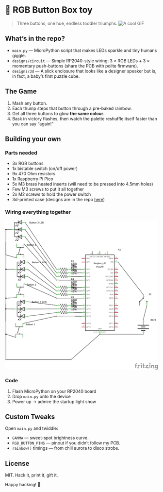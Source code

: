 # 🎨 RGB Button Box toy
> Three buttons, one hue, endless toddler triumphs.
![A cool GIF](/docs/showcase.gif)

## What’s in the repo?
* `main.py` — MicroPython script that makes LEDs sparkle and tiny humans giggle.  
* `designs/circuit` — Simple RP2040-style wiring: 3 × RGB LEDs + 3 × momentary push-buttons (share the PCB with polite firmware).  
* `designs/3d` — A slick enclosure that looks like a designer speaker but is, in fact, a baby’s first puzzle cube.

## The Game
1. Mash any button.  
2. Each thump steps that button through a pre-baked rainbow.  
3. Get all three buttons to glow **the same colour**.  
4. Bask in victory flashes, then watch the palette reshuffle itself faster than you can say “again!”

## Building your own

### Parts needed
* 3x RGB buttons
* 1x bistable switch (on/off power)
* 9x 470 Ohm resistors
* 1x Raspberry Pi Pico
* 5x M3 brass heated inserts (will need to be pressed into 4.5mm holes)
* Few M3 screws to put it all together
* 2x M2 screws to hold the power switch
* 3d-printed case (designs are in the repo [here](/designs/3d/))


### Wiring everything together
![Circuit](/designs/circuit/Button%20box_schem.png)

### Code
1. Flash MicroPython on your RP2040 board
2. Drop `main.py` onto the device
3. Power up → admire the startup light show

## Custom Tweaks
Open `main.py` and twiddle:
* `GAMMA` — sweet-spot brightness curve.
* `RGB_BUTTON_PINS` — pinout if you didn’t follow my PCB.
* `rainbow()` timings — from chill aurora to disco strobe.

## License
MIT. Hack it, print it, gift it.

Happy hacking! 🚀
